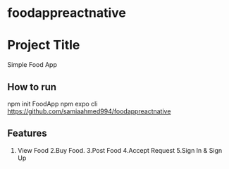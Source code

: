 # foodappreactnative

# Project Title
Simple Food App




## How to run
npm init FoodApp
npm expo cli https://github.com/samiaahmed994/foodappreactnative

## Features
1. View Food
2.Buy Food.
3.Post Food
4.Accept Request
5.Sign In & Sign Up
